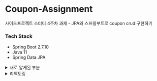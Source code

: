 # Coupon-Assignment
사이드프로젝트 스터디 4주차 과제 - JPA와 스프링부트로 coupon crud 구현하기

### Tech Stack
- Spring Boot 2.7.10
- Java 11
- Spring Data JPA

<details>
<summary>새로 알게된 부분</summary>
<div markdown="1">

#### 1. JPA Auditing
Spring Data JPA에서 시간에 대해서 자동으로 값을 넣어 주는 기능. aduit을 자동으로 생성 시간, 업데이트 시간을 매핑하여 데이터베이스 테이블에 넣을 수 있다.</br>
사용 방법 : </br>
1. Main application에 `@EnableJpaAuditing` 추가
2. 생성일자와 수정일자를 자동생성할 BaseTimeEntity 생성 </br>
   https://github.com/byulcode/Coupon-Assignment/blob/71b6611ebea6626b263211355efde63d0e004a1c/src/main/java/study/coupon/domain/BaseTimeEntity.java#L12-L22
+ @MappedSuperclass : 객체의 입장에서 공통 매핑 정보가 필요할 때 사용
+ @EntityListeners : 엔티티를 db에 적용하기 이전, 이후에 어떤 이떠한 작업을 하기 위한 이벤트 처리 어노테이션
  </br></br>

#### 2. setter 사용을 지양해야 하는 이유는?
+ 공개 set 메서드는 도메인 로직을 도메인 객체가 아닌 응용 영역(service)이나 표현 영역(controller)로 분산시킨다. -> 코드의 응집도가 낮아진다
+ 실행하면 문제가 되는 메서드들의 실행 권한을 주게 되는 경우가 발생할 수 있다.
+ 외부에서 필드값을 변경하기 위해 접근할 때 공개 set 메서드 사용시 목적을 제대로 파악하기 힘들다.  setter 사용 대신 그 목적을 잘 표현하는 메서드를 제공하라.
  </br></br>
#### 3. DTO vs Entity
- DTO : 계층간 데이터를 전달하기 위한 객체. 클라이언트에서 사용하는 것이므로 노출되어도 상관없다.
- Entity : 데이터베이스의 테이블과 스키마를 표현하는 역할. DB컬럼과 연결되기때문에 필드명이 노출되서는 안된다.

#### 4. Lombok을 사용하는 이유?
Lombok이란 어노테이션 기반으로 코드를 자동완성 해주는 라이브러리다. 롬복을 사용하면 코드 자동 생성을 통한 생산성 향상, 중복되는 코드 제거 등의 장점이 있다.</br>
하지만 많은 기능을 제공하는 만큼 주의해서 사용해야 한다.
</br></br>
#### 5. @AllArgsConstructor 사용을 지양하는 이유는?
인스턴스 멤버의 순서가 생성자의 파라미터 순서와 동일하다. 다음과 같은 클래스가 있다고 하자.

```java
@AllArgsConstructor
public class Person {
   private String lastName;
   private String firstName;
}
   Person person = new Person("김", "별이");
```
만약 누군가 `firstName`이 성이라고 착각하고 인스턴스 멤버의 순서를 바꾼다면, 성과 이름의 순서가 바뀌어 저장되게 된다.
</br></br>

#### 6. 정적 팩토리 메서드(Static Factory Method)란?
정적 팩토리 메서드는 객체의 생성을 담당하는 클래스 메서드다. 객체 생성을 생성자(new)가 아닌 정적(static) 메서드로 하는 것을 말한다. 정적 팩토리 메서드 사용시 다음과 같은 이점이 있다.
+ 이름을 가질 수 있다(가독성을 높일 수 있다).
+ 사용하는 구현체를 숨길 수 있다.
+ 호출될 때 마다 인스턴스를 새로 생성하지 않아도 된다.</br>
  </br>
  내가 사용한 부분 :
  https://github.com/byulcode/Coupon-Assignment/blob/71b6611ebea6626b263211355efde63d0e004a1c/src/main/java/study/coupon/domain/dto/ResponseDto.java#L35-L48
>💡정적 팩토리 메서드 생성시 네이밍 컨벤션을 따르도록 하자!

</br></br>
#### Reference
+ https://kwonnam.pe.kr/wiki/java/lombok/pitfall
+ https://velog.io/@backfox/setter-%EC%93%B0%EC%A7%80-%EB%A7%90%EB%9D%BC%EA%B3%A0%EB%A7%8C-%ED%95%98%EA%B3%A0-%EA%B0%80%EB%B2%84%EB%A6%AC%EB%A9%B4-%EC%96%B4%EB%96%A1%ED%95%B4%EC%9A%94
+ https://velog.io/@cjh8746/%EC%A0%95%EC%A0%81-%ED%8C%A9%ED%86%A0%EB%A6%AC-%EB%A9%94%EC%84%9C%EB%93%9CStatic-Factory-Method

</div>
</details>

<details>
<summary>리팩토링</summary>
<div markdown="1">

### domain

- `@DynamicUpdate` : 실제 값이 변경된 컬럼으로만 update 쿼리를 만드는 어노테이션
- datetime vs timestamp
  - datetime : YYYY-MM-DD hh:mm:ss 형식. timezone 적용 안됨.
  - timestamp : YYYY-MM-DD hh:mm:ss 형식. timzone 적용됨. 기본적으로 not null
- *`NoArgsConstructor(AccessLevel.PROTECTED)` : 무분별한 객체 생성을 체크할 수 있는 수단. 기본 생성자의 생성을 방지하고 지정한 생성자를 사용하도록 강제하여 완전한 상태의 객체를 생성하도록 도움을 줌.*
- [Builder Pattern을 사용해야 하는 이유](https://mangkyu.tistory.com/163)
  - 필요한 데이터만 설정할 수 있음
  - 인자의 순서와 상관 없이 객체를 생성할 수 있어 유연성을 확보할 수 있음
  - 적절한 책임을 이름에 부여하여 가독성을 높일 수 있음
  - 변경 가능성을 최소화할 수 있음

  ⇒ 객체를 생성할 때 builder 패턴을 사용하자


### Controller

- `@RequiredArgsConstructor` : final 혹은 @NutNull이 붙은 필드의 생성자를 자동으로 만들어 준다. 하지만 자동적으로 생성자가 만들어지기 때문에 사용에 유의!
- `ResponseEntity` : HttpEntity 클래스를 상속받으며 HTTP 상태 코드를 직접 제어할 수 있고, 사용자의 HttpRequest에 대한 응답 데이터를 포함하는 클래스다. HTTP 아키텍처 형태에 맞는 Response를 보내 준다. [사용법](https://www.baeldung.com/spring-response-entity)
  - 결과값, 상태코드, 헤더값을 프론트에 넘겨줄 수 있고, 에러코드를 섬세하게 설정해서 보내줄 수 있다.
  - Raw 타입으론 사용하지 말것!  [참고](https://100100e.tistory.com/481)
    - Raw 타입 : 제네릭 타입에서 타입 매개변수를 전혀 사용하지 않을 때
    - Unbounded wildcard 타입 : 제네릭을 사용하고 싶지만 실제 타입 매개변수가 무엇인지 신경쓰고 싶지 않을 때 `<?>`을 사용하면 된다.

</div>
</details>